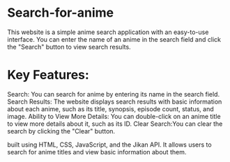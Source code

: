 # Search-for-anime
This website is a simple anime search application with an easy-to-use interface. You can enter the name of an anime in the search field and click the "Search" button to view search results.


# Key Features:


Search: You can search for anime by entering its name in the search field.
Search Results: The website displays search results with basic information about each anime, such as its title, synopsis, episode count, status, and image.
Ability to View More Details: You can double-click on an anime title to view more details about it, such as its ID.
Clear Search:You can clear the search by clicking the "Clear" button.


  built using HTML, CSS, JavaScript, and the Jikan API. It allows users to search for anime titles and view basic information about them.
